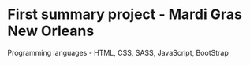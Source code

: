 # First summary project - Mardi Gras New Orleans
Programming languages - HTML, CSS, SASS, JavaScript, BootStrap
 
